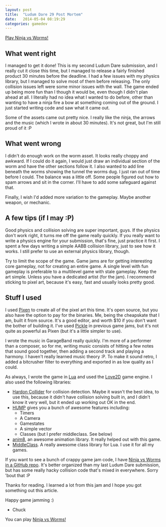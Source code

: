```yaml
---
layout: post
title:  "Ludum Dare 29 Post Mortem"
date:   2014-05-04 08:19:29
categories: gamedev
---
```

[Play Ninja vs Worms!](http://www.ludumdare.com/compo/ludum-dare-29/?action=preview&uid=24096)

## What went right
I managed to get it done! This is my second Ludum Dare submission, and I really cut it close this time, but I managed to release a fairly finished product 30 minutes before the deadline. I had a few issues with my physics library, but I managed to solve most of them before releasing. The only collision issues left were some minor issues with the wall.
The game ended up being more fun than I though it would be, even though I didn't plan ahead at all. I literally had no idea what I wanted to do before, other than wanting to have a ninja fire a bow at something coming out of the ground. I just started writing code and saw what it came out.

Some of the assets came out pretty nice. I really like the ninja, the arrows and the music (which I wrote in about 30 minutes). It's not great, but I'm still proud of it :P

## What went wrong
I didn't do enough work on the worm asset. It looks really choppy and awkward. If I could do it again, I would just draw an individual section of the worm and have the other sections follow it. I also wanted to add line beneath the worms showing the tunnel the worms dug. I just ran out of time before I could.
The balance was a little off. Some people figured out how to spam arrows and sit in the corner. I'll have to add some safeguard against that.

Finally, I wish I'd added more variation to the gameplay. Maybe another weapon, or mechanic.

## A few tips (if I may :P)
Good physics and collision solving are super important, guys. If the physics don't work right, it turns me off the game really quickly. If you really want to write a physics engine for your submission, that's fine, just practice it first. I spent a few days writing a simple AABB collision library, just to see how it works. I still prefer to use an external physics library, though.

Try to limit the scope of the game. Game jams are for getting interesting core gameplay, not for creating an entire game. A single level with fun gameplay is preferable to a multilevel game with stale gameplay.
Keep the art simple. Unless you have a dedicated artist (for the jam). I recommend sticking to pixel art, because it's easy, fast and usually looks pretty good.

## Stuff I used
I used [Pixen](http://pixenapp.com/) to create all of the pixel art this time. It's open source, but you also have the option to pay for the binaries. Me, being the cheapskate that I am, built it from source. It's a good editor, and worth $10 if you don't want the bother of building it. I've used [Pickle](http://www.pickleeditor.com/) in previous game jams, but it's not quite as powerful as Pixen (but it's a little simpler to use).

I wrote the music in GarageBand really quickly. I'm more of a performer than a composer, so for me, writing music consists of hitting a few notes that sound good together, then adding a second track and playing a harmony. I haven't really learned music theory :P. To make it sound retro, I added a bitcrusher filter to everything and exported in as low quality as I could.

As always, I wrote the game in [Lua](http://www.lua.org/) and used the [Love2D](http://love2d.org/) game engine. I also used the following libraries:

* [Hardon Collider](https://github.com/vrld/HardonCollider/) for collision detection. Maybe it wasn't the best idea, to use this, because it didn't have collision solving built in, and I didn't know it very well, but it ended up working out OK in the end.
* [HUMP](https://github.com/vrld/hump) gives you a bunch of awesome features including:
  * Timers
  * A Camera
  * Gamestates
  * A simple vector
  * Classes (but I prefer middleclass. See below)
* [anim8](https://github.com/kikito/anim8), an awesome animation library. It really helped out with this game.
* [MiddleClass](https://github.com/kikito/middleclass). A really awesome class library for Lua. I use it for all my games.

If you want to see a bunch of crappy game jam code, I have [Ninja vs Worms in a GitHub repo](https://github.com/charles-l/LD29). It's better organized than my last Ludum Dare submission, but has some really hacky collision code that's mixed in everywhere. Sorry 'bout that :P

Thanks for reading. I learned a lot from this jam and I hope you got something out this article.

Happy game jamming :) <br/>
- Chuck

You can play [Ninja vs Worms!](http://www.ludumdare.com/compo/ludum-dare-29/?action=preview&uid=24096)
